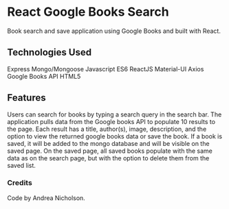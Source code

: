 # React Google Books Search

Book search and save application using Google Books and built with React.

## Technologies Used

Express
Mongo/Mongoose
Javascript ES6
ReactJS
Material-UI
Axios
Google Books API
HTML5

## Features

Users can search for books by typing a search query in the search bar. The application pulls data from the Google books API to populate 10 results to the page. Each result has a title, author(s), image, description, and the option to view the returned google books data or save the book. If a book is saved, it will be added to the mongo database and will be visible on the saved page. On the saved page, all saved books populate with the same data as on the search page, but with the option to delete them from the saved list.

### Credits

Code by Andrea Nicholson.

